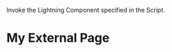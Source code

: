 <html lang="en">
<head>
    <meta charset="utf-8" />
    <meta name="viewport" content="width=device-width, initial-scale=1" />
    <link rel="stylesheet" href="./custom.css"> 
    <style>
    .slds-visual-picker_vertical .slds-visual-picker__figure {
        height: inherit !important;
    } 
    .runtime_appointmentbookingFlowLocation .slds-visual-picker_vertical {
        display: inline-flex !important;
    }
</style>
</head>
<body>
<div id="lexcontainer">
<p>Invoke the Lightning Component specified in the Script.</p>
</div>
<h1>My External Page</h1>
<script src="https://apd.myportal.hap.org/lightning/lightning.out.js"></script>
<script>
$Lightning.use("runtime_appointmentbooking:lightningOutGuest",

    function() {                  // Callback once framework and app load

        $Lightning.createComponent(

            "lightning:flow",    // top-level component of your app

            { },    // attributes to set on the component when created

            "lexcontainer",    // the DOM location to insert the component

            function(component) {            // API name of the Flow

                component.startFlow("Inbound_New_Guest_Appointment_Custom");

            }

        );

    },    'https://apd.myportal.hap.org/'  // Site endpoint

);

</script>
 
</body>

</html>
